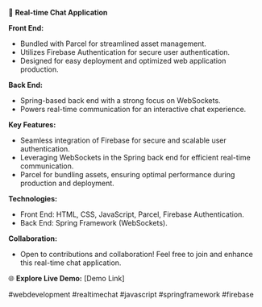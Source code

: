 🚀 **Real-time Chat Application**

**Front End:**
- Bundled with Parcel for streamlined asset management.
- Utilizes Firebase Authentication for secure user authentication.
- Designed for easy deployment and optimized web application production.

**Back End:**
- Spring-based back end with a strong focus on WebSockets.
- Powers real-time communication for an interactive chat experience.

**Key Features:**
- Seamless integration of Firebase for secure and scalable user authentication.
- Leveraging WebSockets in the Spring back end for efficient real-time communication.
- Parcel for bundling assets, ensuring optimal performance during production and deployment.

**Technologies:**
- Front End: HTML, CSS, JavaScript, Parcel, Firebase Authentication.
- Back End: Spring Framework (WebSockets).

**Collaboration:**
- Open to contributions and collaboration! Feel free to join and enhance this real-time chat application.

🌐 **Explore Live Demo:** [Demo Link]

#webdevelopment #realtimechat #javascript #springframework #firebase
